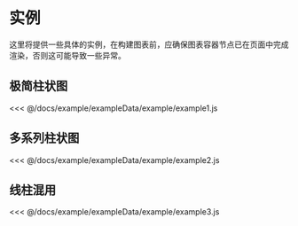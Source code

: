# 实例

这里将提供一些具体的实例，在构建图表前，应确保图表容器节点已在页面中完成渲染，否则这可能导致一些异常。

## 极简柱状图

<demo :option="example1" />

<fold-box>
<<< @/docs/example/exampleData/example/example1.js
</fold-box>

## 多系列柱状图

<demo :option="example2" />

<fold-box>
<<< @/docs/example/exampleData/example/example2.js
</fold-box>

## 线柱混用

<demo :option="example3" :debug="true" />

<fold-box>
<<< @/docs/example/exampleData/example/example3.js
</fold-box>

<script>
import example1 from './exampleData/example/example1.js'
import example2 from './exampleData/example/example2.js'
import example3 from './exampleData/example/example3.js'

export default{
    data () {
        return {
            example1,
            example2,
            example3
        }
    }
}
</script>